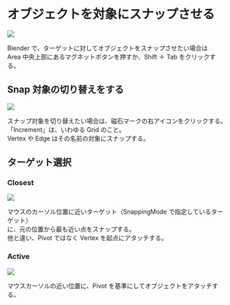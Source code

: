 # オブジェクトを対象にスナップさせる

<!-- SUMMARY:オブジェクトを対象にスナップさせる -->

![](https://gyazo.com/9b67fd218b105bf2c09f7db76ff93715.png)

Blender で、ターゲットに対してオブジェクトをスナップさせたい場合は  
Area 中央上部にあるマグネットボタンを押すか、Shift ＋ Tab をクリックする。

## Snap 対象の切り替えをする

![](https://gyazo.com/541961fad83a39b670a2229423475ee7.png)

スナップ対象を切り替えたい場合は、磁石マークの右アイコンをクリックする。  
「Increment」は、いわゆる Grid のこと。  
Vertex や Edge はその名前の対象にスナップする。

## ターゲット選択

### Closest

![](https://gyazo.com/633b3b712f763898c27e1b58219cc654.gif)

マウスのカーソル位置に近いターゲット（SnappingMode で指定しているターゲット）  
に、元の位置から最も近い点をスナップする。  
他と違い、Pivot ではなく Vertex を起点にアタッチする。

### Active

![](https://gyazo.com/d4827c12ef2b193b53b49d1eb3d125d3.gif)

マウスカーソルの近い位置に、Pivot を基準にしてオブジェクトをアタッチする。
